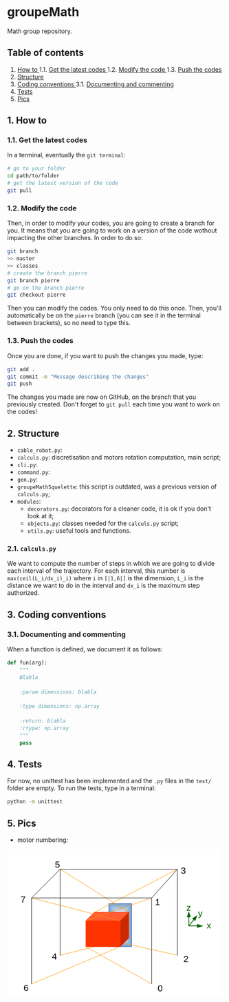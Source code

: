 # groupeMath
Math group repository.

## Table of contents

1. [ How to ](#1-how-to)
    1.1. [ Get the latest codes ](#21-get-the-latest-codes)
    1.2. [ Modify the code ](#21-modify-the-code)
    1.3. [ Push the codes ](#21-push-the-codes)
2. [ Structure ](#2-structure)
3. [ Coding conventions ](#3-coding-conventions)
    3.1. [ Documenting and commenting ](#31-documenting-and-commenting)
4. [ Tests ](#4-tests)
5. [ Pics ](#5-pics)

## 1. How to

### 1.1. Get the latest codes

In a terminal, eventually the `git terminal`:
```bash
# go to your folder
cd path/to/folder
# get the latest version of the code
git pull
```

### 1.2. Modify the code

Then, in order to modify your codes, you are going to create a branch for you. It means that you are going to work on a version of the code wothout impacting the other branches.
In order to do so:
```bash
git branch
>> master
>> classes
# create the branch pierre
git branch pierre
# go on the branch pierre
git checkout pierre
```
Then you can modify the codes.
You only need to do this once. Then, you'll automatically be on the `pierre` branch (you can see it in the terminal between brackets), so no need to type this.

### 1.3. Push the codes

Once you are done, if you want to push the changes you made, type:
```bash
git add .
git commit -m "Message describing the changes"
git push
```
The changes you made are now on GitHub, on the branch that you previously created.
Don't forget to `git pull` each time you want to work on the codes!

## 2. Structure

- `cable_robot.py`:
- `calculs.py`: discretisation and motors rotation computation, main script;
- `cli.py`:
- `command.py`:
- `gen.py`:
- `groupeMathSquelette`: this script is outdated, was a previous version of `calculs.py`;
- `modules`:
    - `decorators.py`: decorators for a cleaner code, it is ok if you don't look at it;
    - `objects.py`: classes needed for the `calculs.py` script;
    - `utils.py`: useful tools and functions.


### 2.1. `calculs.py`

We want to compute the number of steps in which we are going to divide each interval of the trajectory.
For each interval, this number is
`max(ceil(L_i/dx_i)_i)`
where `i` in `[|1,6|]` is the dimension, `L_i` is the distance we want to do in the interval and `dx_i` is the maximum step authorized.

## 3. Coding conventions

### 3.1. Documenting and commenting

When a function is defined, we document it as follows:
```py
def fun(arg):
    """
    Blabla

    :param dimensions: blabla

    :type dimensions: np.array

    :return: blabla
    :rtype: np.array
    """
    pass
```

## 4. Tests

For now, no unittest has been implemented and the `.py` files in the `test/` folder are empty.
To run the tests, type in a terminal:
```bash
python -m unittest
```

## 5. Pics

- motor numbering:

![Motor Numbering](./pics/motor-numbering.png)

